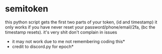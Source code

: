 # semitoken
this python script gets the first two parts of your token, (id and timestamp) it only works if you have never reset your password/phone/email/2fa, (bc the timestamp resets). it's very shit don't complain in issues
* it may not work due to me not remembering coding this*
* credit to discord.py for epoch*
